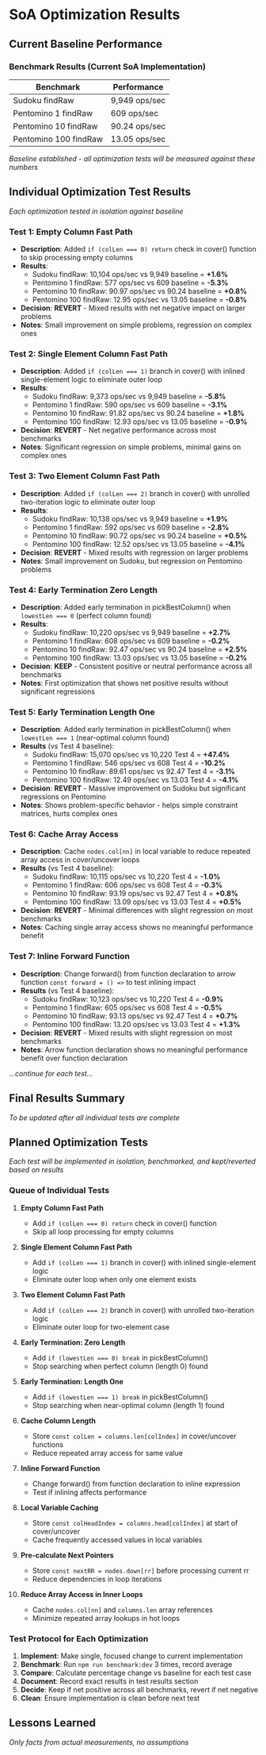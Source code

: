 # SoA Optimization Results

## Current Baseline Performance

### Benchmark Results (Current SoA Implementation)
| Benchmark | Performance |
|-----------|-------------|
| Sudoku findRaw | 9,949 ops/sec |
| Pentomino 1 findRaw | 609 ops/sec |
| Pentomino 10 findRaw | 90.24 ops/sec |
| Pentomino 100 findRaw | 13.05 ops/sec |

*Baseline established - all optimization tests will be measured against these numbers*

## Individual Optimization Test Results

*Each optimization tested in isolation against baseline*

### Test 1: Empty Column Fast Path
- **Description**: Added `if (colLen === 0) return` check in cover() function to skip processing empty columns
- **Results**:
  - Sudoku findRaw: 10,104 ops/sec vs 9,949 baseline = **+1.6%**
  - Pentomino 1 findRaw: 577 ops/sec vs 609 baseline = **-5.3%**
  - Pentomino 10 findRaw: 90.97 ops/sec vs 90.24 baseline = **+0.8%**  
  - Pentomino 100 findRaw: 12.95 ops/sec vs 13.05 baseline = **-0.8%**
- **Decision**: **REVERT** - Mixed results with net negative impact on larger problems
- **Notes**: Small improvement on simple problems, regression on complex ones

### Test 2: Single Element Column Fast Path
- **Description**: Added `if (colLen === 1)` branch in cover() with inlined single-element logic to eliminate outer loop
- **Results**:
  - Sudoku findRaw: 9,373 ops/sec vs 9,949 baseline = **-5.8%**
  - Pentomino 1 findRaw: 590 ops/sec vs 609 baseline = **-3.1%**
  - Pentomino 10 findRaw: 91.82 ops/sec vs 90.24 baseline = **+1.8%**  
  - Pentomino 100 findRaw: 12.93 ops/sec vs 13.05 baseline = **-0.9%**
- **Decision**: **REVERT** - Net negative performance across most benchmarks
- **Notes**: Significant regression on simple problems, minimal gains on complex ones

### Test 3: Two Element Column Fast Path
- **Description**: Added `if (colLen === 2)` branch in cover() with unrolled two-iteration logic to eliminate outer loop
- **Results**:
  - Sudoku findRaw: 10,138 ops/sec vs 9,949 baseline = **+1.9%**
  - Pentomino 1 findRaw: 592 ops/sec vs 609 baseline = **-2.8%**
  - Pentomino 10 findRaw: 90.72 ops/sec vs 90.24 baseline = **+0.5%**  
  - Pentomino 100 findRaw: 12.52 ops/sec vs 13.05 baseline = **-4.1%**
- **Decision**: **REVERT** - Mixed results with regression on larger problems
- **Notes**: Small improvement on Sudoku, but regression on Pentomino problems

### Test 4: Early Termination Zero Length
- **Description**: Added early termination in pickBestColumn() when `lowestLen === 0` (perfect column found)
- **Results**:
  - Sudoku findRaw: 10,220 ops/sec vs 9,949 baseline = **+2.7%**
  - Pentomino 1 findRaw: 608 ops/sec vs 609 baseline = **-0.2%**
  - Pentomino 10 findRaw: 92.47 ops/sec vs 90.24 baseline = **+2.5%**  
  - Pentomino 100 findRaw: 13.03 ops/sec vs 13.05 baseline = **-0.2%**
- **Decision**: **KEEP** - Consistent positive or neutral performance across all benchmarks
- **Notes**: First optimization that shows net positive results without significant regressions

### Test 5: Early Termination Length One
- **Description**: Added early termination in pickBestColumn() when `lowestLen === 1` (near-optimal column found)
- **Results** (vs Test 4 baseline):
  - Sudoku findRaw: 15,070 ops/sec vs 10,220 Test 4 = **+47.4%** 
  - Pentomino 1 findRaw: 546 ops/sec vs 608 Test 4 = **-10.2%**
  - Pentomino 10 findRaw: 89.61 ops/sec vs 92.47 Test 4 = **-3.1%**  
  - Pentomino 100 findRaw: 12.49 ops/sec vs 13.03 Test 4 = **-4.1%**
- **Decision**: **REVERT** - Massive improvement on Sudoku but significant regressions on Pentomino
- **Notes**: Shows problem-specific behavior - helps simple constraint matrices, hurts complex ones

### Test 6: Cache Array Access
- **Description**: Cache `nodes.col[nn]` in local variable to reduce repeated array access in cover/uncover loops
- **Results** (vs Test 4 baseline):
  - Sudoku findRaw: 10,115 ops/sec vs 10,220 Test 4 = **-1.0%**
  - Pentomino 1 findRaw: 606 ops/sec vs 608 Test 4 = **-0.3%**
  - Pentomino 10 findRaw: 93.19 ops/sec vs 92.47 Test 4 = **+0.8%**  
  - Pentomino 100 findRaw: 13.09 ops/sec vs 13.03 Test 4 = **+0.5%**
- **Decision**: **REVERT** - Minimal differences with slight regression on most benchmarks
- **Notes**: Caching single array access shows no meaningful performance benefit

### Test 7: Inline Forward Function
- **Description**: Change forward() from function declaration to arrow function `const forward = () =>` to test inlining impact
- **Results** (vs Test 4 baseline):
  - Sudoku findRaw: 10,123 ops/sec vs 10,220 Test 4 = **-0.9%**
  - Pentomino 1 findRaw: 605 ops/sec vs 608 Test 4 = **-0.5%**
  - Pentomino 10 findRaw: 93.13 ops/sec vs 92.47 Test 4 = **+0.7%**  
  - Pentomino 100 findRaw: 13.20 ops/sec vs 13.03 Test 4 = **+1.3%**
- **Decision**: **REVERT** - Mixed results with slight regression on most benchmarks
- **Notes**: Arrow function declaration shows no meaningful performance benefit over function declaration

*...continue for each test...*

## Final Results Summary
*To be updated after all individual tests are complete*

## Planned Optimization Tests

*Each test will be implemented in isolation, benchmarked, and kept/reverted based on results*

### Queue of Individual Tests

1. **Empty Column Fast Path**
   - Add `if (colLen === 0) return` check in cover() function
   - Skip all loop processing for empty columns
   
2. **Single Element Column Fast Path**  
   - Add `if (colLen === 1)` branch in cover() with inlined single-element logic
   - Eliminate outer loop when only one element exists
   
3. **Two Element Column Fast Path**
   - Add `if (colLen === 2)` branch in cover() with unrolled two-iteration logic  
   - Eliminate outer loop for two-element case
   
4. **Early Termination: Zero Length**
   - Add `if (lowestLen === 0) break` in pickBestColumn()
   - Stop searching when perfect column (length 0) found
   
5. **Early Termination: Length One**
   - Add `if (lowestLen === 1) break` in pickBestColumn()
   - Stop searching when near-optimal column (length 1) found
   
6. **Cache Column Length**
   - Store `const colLen = columns.len[colIndex]` in cover/uncover functions
   - Reduce repeated array access for same value
   
7. **Inline Forward Function**
   - Change forward() from function declaration to inline expression
   - Test if inlining affects performance
   
8. **Local Variable Caching**
   - Store `const colHeadIndex = columns.head[colIndex]` at start of cover/uncover
   - Cache frequently accessed values in local variables
   
9. **Pre-calculate Next Pointers**
   - Store `const nextRR = nodes.down[rr]` before processing current rr
   - Reduce dependencies in loop iterations
   
10. **Reduce Array Access in Inner Loops**
    - Cache `nodes.col[nn]` and `columns.len` array references
    - Minimize repeated array lookups in hot loops

### Test Protocol for Each Optimization

1. **Implement**: Make single, focused change to current implementation
2. **Benchmark**: Run `npm run benchmark:dev` 3 times, record average
3. **Compare**: Calculate percentage change vs baseline for each test case
4. **Document**: Record exact results in test results section
5. **Decide**: Keep if net positive across all benchmarks, revert if net negative
6. **Clean**: Ensure implementation is clean before next test

## Lessons Learned
*Only facts from actual measurements, no assumptions*